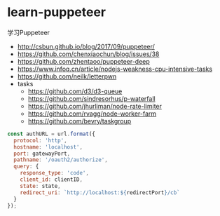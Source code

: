 # learn-puppeteer

学习Puppeteer

- http://csbun.github.io/blog/2017/09/puppeteer/
- https://github.com/chenxiaochun/blog/issues/38
- https://github.com/zhentaoo/puppeteer-deep
- https://www.infoq.cn/article/nodejs-weakness-cpu-intensive-tasks
- https://github.com/neilk/letterpwn
- tasks
  - https://github.com/d3/d3-queue
  - https://github.com/sindresorhus/p-waterfall
  - https://github.com/jhurliman/node-rate-limiter
  - https://github.com/rvagg/node-worker-farm
  - https://github.com/bevry/taskgroup

```js
const authURL = url.format({
  protocol: 'http',
  hostname: 'localhost',
  port: gatewayPort,
  pathname: '/oauth2/authorize',
  query: {
    response_type: 'code',
    client_id: clientID,
    state: state,
    redirect_uri: `http://localhost:${redirectPort}/cb`
  }
});
```
